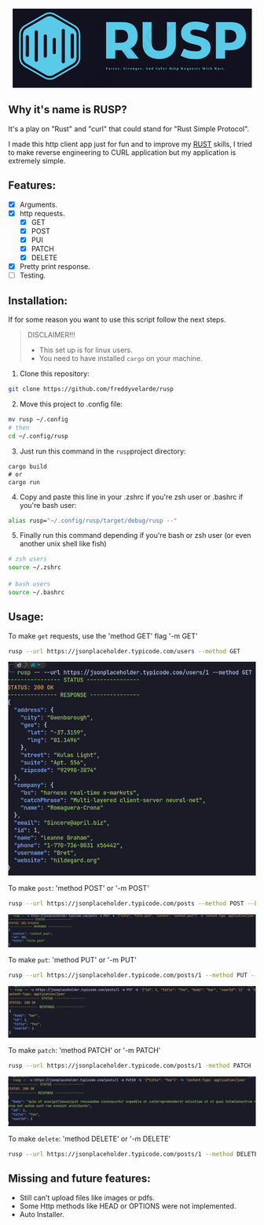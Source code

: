 <p align="center">
  <img src="./screenshots/rusp-cover.png" />
</p>

## Why it's name is RUSP?

It's a play on "Rust" and "curl" that could stand for "Rust Simple Protocol".

I made this http client app just for fun and to improve my [RUST](https://www.rust-lang.org/learn) skills,
I tried to make reverse engineering to CURL application but my application is extremely simple.

## Features:

- [x] Arguments.
- [x] http requests.
  - [x] GET
  - [x] POST
  - [x] PUI
  - [x] PATCH
  - [x] DELETE
- [x] Pretty print response.
- [ ] Testing.

## Installation:

If for some reason you want to use this script follow the next steps.

> DISCLAIMER!!!
>
> - This set up is for linux users.
> - You need to have installed `cargo` on your machine.

1. Clone this repository:

```sh
git clone https://github.com/freddyvelarde/rusp
```

2. Move this project to .config file:

```sh
mv rusp ~/.config
# then
cd ~/.config/rusp
```

3. Just run this command in the `rusp`project directory:

```
cargo build
# or
cargo run
```

4. Copy and paste this line in your .zshrc if you're zsh user or .bashrc if you're bash user:

```bash
alias rusp="~/.config/rusp/target/debug/rusp --"
```

5. Finally run this command depending if you're bash or zsh user (or even another unix shell like fish)

```bash
# zsh users
source ~/.zshrc

# bash users
source ~/.bashrc
```

## Usage:

To make `get` requests, use the 'method GET' flag '-m GET'

```bash
rusp --url https://jsonplaceholder.typicode.com/users --method GET
```

![get screen](./screenshots/get-req.png)

To make `post`: 'method POST' or '-m POST'

```bash
rusp --url https://jsonplaceholder.typicode.com/posts --method POST --body '{"title": "title post", "content": "content post"}' -- 'Content-Type: application/json'
```

![post screen](./screenshots/post-req.png)

To make `put`: 'method PUT' or '-m PUT'

```bash
rusp --url https://jsonplaceholder.typicode.com/posts/1 --method PUT --body '{"id": 1, "title": "foo", "body": "bar", "userId": 1}' --header 'Content-Type: application/json'
```

![post screen](./screenshots/put-req.png)

To make `patch`: 'method PATCH' or '-m PATCH'

```bash
rusp --url https://jsonplaceholder.typicode.com/posts/1 -method PATCH -b '{"title": "foo"}' --header 'Content-Type: application/json'
```

![post screen](./screenshots/patch-req.png)

To make `delete`: 'method DELETE' or '-m DELETE'

```bash
rusp --url https://jsonplaceholder.typicode.com/posts/1 --method DELETE
```

## Missing and future features:

- Still can't upload files like images or pdfs.
- Some Http methods like HEAD or OPTIONS were not implemented.
- Auto Installer.
